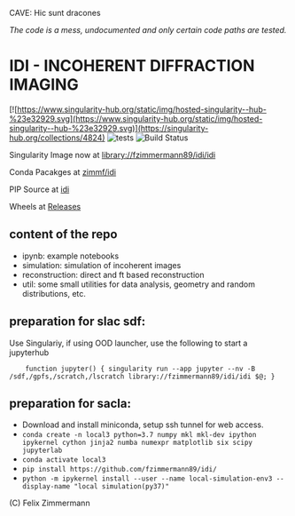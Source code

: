 
CAVE: Hic sunt dracones

_The code is a mess, undocumented and only certain code paths are tested._


# IDI - INCOHERENT DIFFRACTION IMAGING

[![https://www.singularity-hub.org/static/img/hosted-singularity--hub-%23e32929.svg](https://www.singularity-hub.org/static/img/hosted-singularity--hub-%23e32929.svg)](https://singularity-hub.org/collections/4824)
![tests](https://github.com/fzimmermann89/idi/actions/workflows/test.yml/badge.svg) 
![Build Status](https://www.travis-ci.com/fzimmermann89/idi.svg?branch=master)

Singularity Image now at [library://fzimmermann89/idi/idi](https://cloud.sylabs.io/library/_container/607b669a4ad4aa1fdea0c43c)

Conda Pacakges at [zimmf/idi](https://anaconda.org/zimmf/idi)

PIP Source at [idi](https://pypi.org/project/idi/)

Wheels at [Releases](https://github.com/fzimmermann89/idi/releases/latest)

content of the repo   
------------
- ipynb: example notebooks
- simulation: simulation of incoherent images
- reconstruction: direct and ft based reconstruction
- util: some small utilities for data analysis, geometry and random distributions, etc.


preparation for slac sdf:
---------------------------
Use Singulariy, if using OOD launcher, use the following to start a jupyterhub

```
    function jupyter() { singularity run --app jupyter --nv -B /sdf,/gpfs,/scratch,/lscratch library://fzimmermann89/idi/idi $@; }
```


preparation for sacla:
---------------------------
- Download and install miniconda, setup ssh tunnel for web access.
- `conda create -n local3 python=3.7 numpy mkl mkl-dev ipython ipykernel cython jinja2 numba numexpr matplotlib six scipy jupyterlab`
- `conda activate local3`
- `pip install https://github.com/fzimmermann89/idi/`
- `python -m ipykernel install --user --name local-simulation-env3 --display-name "local simulation(py37)"`




(C) Felix Zimmermann
